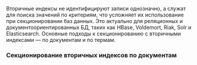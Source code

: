 Вторичные индексы не идентифицируют записи однозначно, а служат для поиска значений по критериям, что усложняет их использование при секционировании баз данных. Это актуально для реляционных и документоориентированных БД, таких как HBase, Voldemort, Riak, Solr и Elasticsearch. Основные подходы к секционированию с вторичными индексами — по документам и по термам.

### Секционирование вторичных индексов по документам

